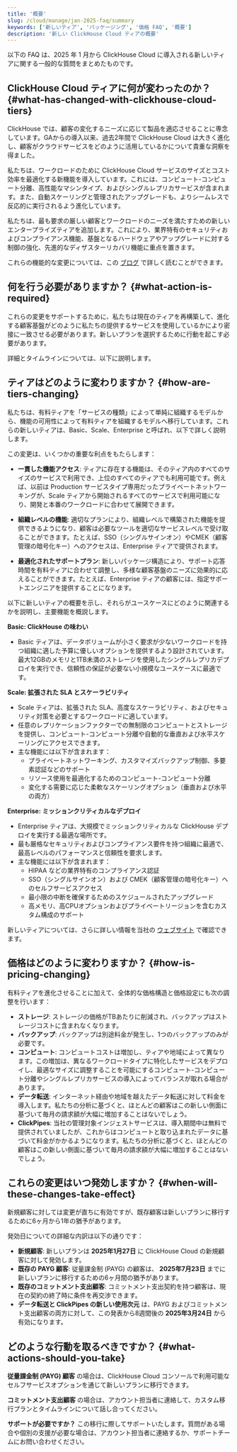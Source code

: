 ```yaml
---
title: '概要'
slug: /cloud/manage/jan-2025-faq/summary
keywords: ['新しいティア', 'パッケージング', '価格 FAQ', '概要']
description: '新しい ClickHouse Cloud ティアの概要'
---
```


以下の FAQ は、2025 年 1 月から ClickHouse Cloud に導入される新しいティアに関する一般的な質問をまとめたものです。

## ClickHouse Cloud ティアに何が変わったのか？ {#what-has-changed-with-clickhouse-cloud-tiers}

ClickHouse では、顧客の変化するニーズに応じて製品を適応させることに専念しています。GAからの導入以来、過去2年間で ClickHouse Cloud は大きく進化し、顧客がクラウドサービスをどのように活用しているかについて貴重な洞察を得ました。

私たちは、ワークロードのために ClickHouse Cloud サービスのサイズとコスト効率を最適化する新機能を導入しています。これには、コンピュート-コンピュート分離、高性能なマシンタイプ、およびシングルレプリカサービスが含まれます。また、自動スケーリングと管理されたアップグレードも、よりシームレスで反応的に実行されるよう進化しています。

私たちは、最も要求の厳しい顧客とワークロードのニーズを満たすための新しいエンタープライズティアを追加します。これにより、業界特有のセキュリティおよびコンプライアンス機能、基盤となるハードウェアやアップグレードに対する制御の強化、先進的なディザスターリカバリ機能に重点を置きます。

これらの機能的な変更については、この [ブログ](https://clickhouse.com/blog/evolution-of-clickhouse-cloud-new-features-superior-performance-tailored-offerings) で詳しく読むことができます。

## 何を行う必要がありますか？ {#what-action-is-required}

これらの変更をサポートするために、私たちは現在のティアを再構築して、進化する顧客基盤がどのように私たちの提供するサービスを使用しているかにより密接に一致させる必要があります。新しいプランを選択するために行動を起こす必要があります。

詳細とタイムラインについては、以下に説明します。

## ティアはどのように変わりますか？ {#how-are-tiers-changing}

私たちは、有料ティアを「サービスの種類」によって単純に組織するモデルから、機能の可用性によって有料ティアを組織するモデルへ移行しています。これらの新しいティアは、Basic、Scale、Enterprise と呼ばれ、以下で詳しく説明します。

この変更は、いくつかの重要な利点をもたらします：

* **一貫した機能アクセス**: ティアに存在する機能は、そのティア内のすべてのサイズのサービスで利用でき、上位のすべてのティアでも利用可能です。例えば、以前は Production サービスタイプ専用だったプライベートネットワーキングが、Scale ティアから開始されるすべてのサービスで利用可能になり、開発と本番のワークロードに合わせて展開できます。

* **組織レベルの機能**: 適切なプランにより、組織レベルで構築された機能を提供できるようになり、顧客は必要なツールを適切なサービスレベルで受け取ることができます。たとえば、SSO（シングルサインオン）やCMEK（顧客管理の暗号化キー）へのアクセスは、Enterprise ティアで提供されます。

* **最適化されたサポートプラン**: 新しいパッケージ構造により、サポート応答時間を有料ティアに合わせて調整し、多様な顧客基盤のニーズに効果的に応えることができます。たとえば、Enterprise ティアの顧客には、指定サポートエンジニアを提供することになります。

以下に新しいティアの概要を示し、それらがユースケースにどのように関連するかを説明し、主要機能を概説します。

**Basic: ClickHouse の味わい**

* Basic ティアは、データボリュームが小さく要求が少ないワークロードを持つ組織に適した予算に優しいオプションを提供するよう設計されています。最大12GBのメモリと1TB未満のストレージを使用したシングルレプリカデプロイを実行でき、信頼性の保証が必要ない小規模なユースケースに最適です。

**Scale: 拡張された SLA とスケーラビリティ**

* Scale ティアは、拡張された SLA、高度なスケーラビリティ、およびセキュリティ対策を必要とするワークロードに適しています。
* 任意のレプリケーションファクターでの無制限のコンピュートとストレージを提供し、コンピュート-コンピュート分離や自動的な垂直および水平スケーリングにアクセスできます。
* 主な機能には以下が含まれます：
  * プライベートネットワーキング、カスタマイズバックアップ制御、多要素認証などのサポート
  * リソース使用を最適化するためのコンピュート-コンピュート分離
  * 変化する需要に応じた柔軟なスケーリングオプション（垂直および水平の両方）

**Enterprise: ミッションクリティカルなデプロイ**

* Enterprise ティアは、大規模でミッションクリティカルな ClickHouse デプロイを実行する最適な場所です。
* 最も厳格なセキュリティおよびコンプライアンス要件を持つ組織に最適で、最高レベルのパフォーマンスと信頼性を要求します。
* 主な機能には以下が含まれます：
  * HIPAA などの業界特有のコンプライアンス認証
  * SSO（シングルサインオン）および CMEK（顧客管理の暗号化キー）へのセルフサービスアクセス
  * 最小限の中断を確保するためのスケジュールされたアップグレード
  * 高メモリ、高CPUオプションおよびプライベートリージョンを含むカスタム構成のサポート

新しいティアについては、さらに詳しい情報を当社の [ウェブサイト](https://clickhouse.com/pricing) で確認できます。

## 価格はどのように変わりますか？ {#how-is-pricing-changing}

有料ティアを進化させることに加えて、全体的な価格構造と価格設定にも次の調整を行います：

* **ストレージ**: ストレージの価格がTBあたりに削減され、バックアップはストレージコストに含まれなくなります。
* **バックアップ**: バックアップは別途料金が発生し、1つのバックアップのみが必要です。
* **コンピュート**: コンピュートコストは増加し、ティアや地域によって異なります。この増加は、異なるワークロードタイプに特化したサービスをデプロイし、最適なサイズに調整することを可能にするコンピュート-コンピュート分離やシングルレプリカサービスの導入によってバランスが取れる場合があります。
* **データ転送**: インターネット経由や地域を越えたデータ転送に対して料金を導入します。私たちの分析に基づくと、ほとんどの顧客はこの新しい側面に基づいて毎月の請求額が大幅に増加することはないでしょう。
* **ClickPipes**: 当社の管理対象インジェストサービスは、導入期間中は無料で提供されていましたが、これからはコンピュートと取り込まれたデータに基づいて料金がかかるようになります。私たちの分析に基づくと、ほとんどの顧客はこの新しい側面に基づいて毎月の請求額が大幅に増加することはないでしょう。

## これらの変更はいつ発効しますか？ {#when-will-these-changes-take-effect}

新規顧客に対しては変更が直ちに有効ですが、既存顧客は新しいプランに移行するために6ヶ月から1年の猶予があります。

発効日についての詳細な内訳は以下の通りです：

* **新規顧客**: 新しいプランは **2025年1月27日** に ClickHouse Cloud の新規顧客に対して発効します。
* **既存の PAYG 顧客**: 従量課金制 (PAYG) の顧客は、 **2025年7月23日** までに新しいプランに移行するための6ヶ月間の猶予があります。
* **既存のコミットメント支出顧客**: コミットメント支出契約を持つ顧客は、現在の契約の終了時に条件を再交渉できます。
* **データ転送と ClickPipes の新しい使用次元** は、PAYG およびコミットメント支出顧客の両方に対して、この発表から8週間後の **2025年3月24日** から有効になります。

## どのような行動を取るべきですか？ {#what-actions-should-you-take}

**従量課金制 (PAYG) 顧客** の場合は、ClickHouse Cloud コンソールで利用可能なセルフサービスオプションを通じて新しいプランに移行できます。

**コミットメント支出顧客** の場合は、アカウント担当者に連絡して、カスタム移行プランとタイムラインについて話し合ってください。

**サポートが必要ですか？**
この移行に際してサポートいたします。質問がある場合や個別の支援が必要な場合は、アカウント担当者に連絡するか、サポートチームにお問い合わせください。

